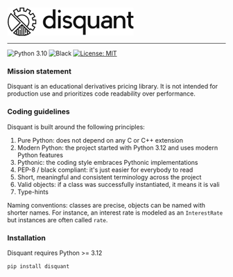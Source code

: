 
![disquant](disquant.png)

---

![Python 3.10](https://img.shields.io/badge/python-3.12-blue)
![Black](https://img.shields.io/badge/code%20style-black-black)
[![License: MIT](https://img.shields.io/badge/License-MIT-yellow.svg)](https://opensource.org/licenses/MIT)

### Mission statement

Disquant is an educational derivatives pricing library. It is not intended for production use and prioritizes 
code readability over performance.


### Coding guidelines

Disquant is built around the following principles:

1. Pure Python: does not depend on any C or C++ extension
2. Modern Python: the project started with Python 3.12 and uses modern Python features
3. Pythonic: the coding style embraces Pythonic implementations
4. PEP-8 / black compliant: it's just easier for everybody to read
5. Short, meaningful and consistent terminology across the project
6. Valid objects: if a class was successfully instantiated, it means it is vali
7. Type-hints

Naming conventions: classes are precise, objects can be named with shorter names. For instance, an interest rate is 
modeled as an `InterestRate` but instances are often called `rate`.
### Installation

Disquant requires Python >= 3.12

```cmd
pip install disquant
```